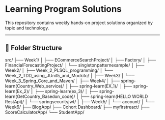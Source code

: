 # Learning Program Solutions

This repository contains weekly hands-on project solutions organized by topic and technology.

---

## 📁 Folder Structure

src/
├── Week1/
│ ├── ECommerceSearchProject/
│ ├── Factory/
│ ├── FinancialForecastingProject/
│ └── singletonpatternexample/
│
├── Week2/
│ ├── Week_2_PLSQL_programming/
│ └── Week_2_TDD_using_JUnit5_and_Mockito/
│
├── Week3/
│ └── Week_3_Spring_Core_and_Maven/
│
├── Week4/
│ ├── spring-learn(Country_Web_service)/
│ ├── spring-learn(EX_1)/
│ ├── spring-learn(Ex_2)/
│ ├── spring-learn(ex_3)/
│ ├── spring-learn(GetCountry_Basedon_code)/
│ ├── spring-learn(HELLO WORLD RestApi)/
│ └── springsecurityjwt/
│
├── Week5/
│ └── account/
│
└── Week6/
├── BlogApp/
├── Cohort Dashboard/
├── myfirstreact/
├── ScoreCalculatorApp/
└── StudentApp/

